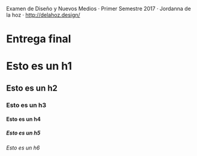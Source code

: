 Examen de Diseño y Nuevos Medios · Primer Semestre 2017 · Jordanna de la hoz · http://delahoz.design/



# Entrega final


# Esto es un h1 
## Esto es un h2
### Esto es un h3
#### Esto es un h4
##### Esto es un h5
###### Esto es un h6

